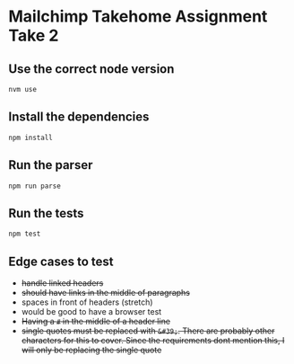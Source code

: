 # Mailchimp Takehome Assignment Take 2

## Use the correct node version

```
nvm use
```

## Install the dependencies

```
npm install
```

## Run the parser

```
npm run parse
```

## Run the tests

```
npm test
```

## Edge cases to test

- ~~handle linked headers~~
- ~~should have links in the middle of paragraphs~~
- spaces in front of headers (stretch)
- would be good to have a browser test
- ~~Having a `#` in the middle of a header line~~
- ~~single quotes must be replaced with `&#39;`. There are probably other characters for this to cover. Since the requirements dont mention this, I will only be replacing the single quote~~
